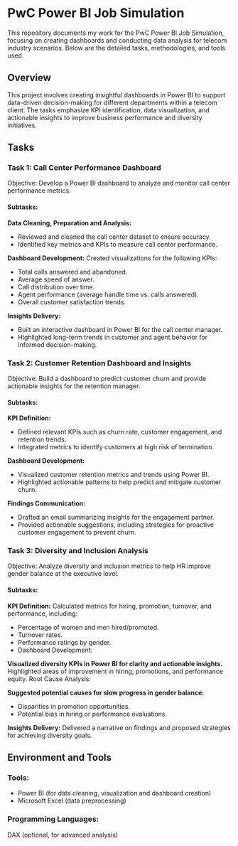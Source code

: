 # PwC Power BI Job Simulation
This repository documents my work for the PwC Power BI Job Simulation, focusing on creating dashboards and conducting data analysis for telecom industry scenarios. Below are the detailed tasks, methodologies, and tools used.

## Overview
This project involves creating insightful dashboards in Power BI to support data-driven decision-making for different departments within a telecom client. The tasks emphasize KPI identification, data visualization, and actionable insights to improve business performance and diversity initiatives.

## Tasks
### Task 1: Call Center Performance Dashboard
Objective: Develop a Power BI dashboard to analyze and monitor call center performance metrics.

#### Subtasks:

**Data Cleaning, Preparation and Analysis:**
- Reviewed and cleaned the call center dataset to ensure accuracy.
- Identified key metrics and KPIs to measure call center performance.

**Dashboard Development:**
Created visualizations for the following KPIs:
- Total calls answered and abandoned.
- Average speed of answer.
- Call distribution over time.
- Agent performance (average handle time vs. calls answered).
- Overall customer satisfaction trends.

**Insights Delivery:**
- Built an interactive dashboard in Power BI for the call center manager.
- Highlighted long-term trends in customer and agent behavior for informed decision-making.


### Task 2: Customer Retention Dashboard and Insights
Objective: Build a dashboard to predict customer churn and provide actionable insights for the retention manager.

#### Subtasks:

**KPI Definition:**
- Defined relevant KPIs such as churn rate, customer engagement, and retention trends.
- Integrated metrics to identify customers at high risk of termination.

**Dashboard Development:**
- Visualized customer retention metrics and trends using Power BI.
- Highlighted actionable patterns to help predict and mitigate customer churn.

**Findings Communication:**
- Drafted an email summarizing insights for the engagement partner.
- Provided actionable suggestions, including strategies for proactive customer engagement to prevent churn.

### Task 3: Diversity and Inclusion Analysis
Objective: Analyze diversity and inclusion metrics to help HR improve gender balance at the executive level.

#### Subtasks:

**KPI Definition:**
Calculated metrics for hiring, promotion, turnover, and performance, including:
- Percentage of women and men hired/promoted.
- Turnover rates.
- Performance ratings by gender.
- Dashboard Development:

**Visualized diversity KPIs in Power BI for clarity and actionable insights.**
Highlighted areas of improvement in hiring, promotions, and performance equity.
Root Cause Analysis:

**Suggested potential causes for slow progress in gender balance:**
- Disparities in promotion opportunities.
- Potential bias in hiring or performance evaluations.

**Insights Delivery:**
Delivered a narrative on findings and proposed strategies for achieving diversity goals.


## Environment and Tools
### Tools:
- Power BI (for data cleaning, visualization and dashboard creation)
- Microsoft Excel (data preprocessing)

### Programming Languages:
DAX (optional, for advanced analysis)
